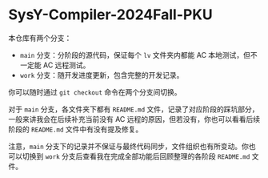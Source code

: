 # SysY-Compiler-2024Fall-PKU

本仓库有两个分支：

- `main` 分支：分阶段的源代码，保证每个 `lv` 文件夹内都能 AC 本地测试，但不一定能 AC 远程测试。
- `work` 分支：随开发进度更新，包含完整的开发记录。

你可以随时通过 `git checkout` 命令在两个分支间切换。

对于 `main` 分支，各文件夹下都有 `README.md` 文件，记录了对应阶段的踩坑部分，一般来讲我会在后续补充当前没有 AC 远程的原因，但若没有，你也可以看看后续阶段的 `README.md` 文件中有没有提及修复。

注意，`main` 分支下的记录并不保证与最终代码同步，文件组织也有所变动。你也可以切换到 `work` 分支后查看我在完成全部功能后回顾整理的各阶段 `README.md` 文件。
